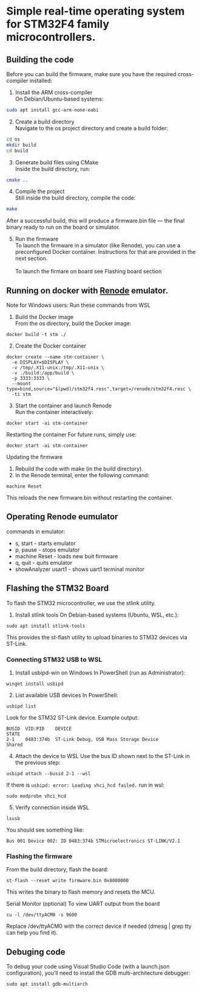 # Simple real-time operating system for STM32F4 family microcontrollers.


## Building the code

Before you can build the firmware, make sure you have the required cross-compiler installed:

1. Install the ARM cross-compiler </br>
On Debian/Ubuntu-based systems: </br>
```sh
sudo apt install gcc-arm-none-eabi
```

2. Create a build directory </br>
Navigate to the os project directory and create a build folder: </br>
```sh
cd os
mkdir build
cd build
```

3. Generate build files using CMake </br>
Inside the build directory, run: </br>
```sh
cmake ..
```

4. Compile the project </br>
Still inside the build directory, compile the code: </br>

```sh
make
```
After a successful build, this will produce a firmware.bin file — the final binary ready to run on the board or simulator. </br>

5. Run the firmware </br>
To launch the firmware in a simulator (like Renode), you can use a preconfigured Docker container. Instructions for that are provided in the next section. </br></br>
To launch the firmare on board see Flashing board section </br>

## Running on docker with [Renode](https://github.com/renode/renode) emulator. 

Note for Windows users: Run these commands from WSL </br>
1. Build the Docker image </br>
From the os directory, build the Docker image:
```
docker build -t stm ./
```

2. Create the Docker container
```
docker create --name stm-container \
  -e DISPLAY=$DISPLAY \
  -v /tmp/.X11-unix:/tmp/.X11-unix \
  -v ./build:/app/build \
  -p 3333:3333 \
  --mount type=bind,source="$(pwd)/stm32f4.resc",target=/renode/stm32f4.resc \
  -ti stm
```

3. Start the container and launch Renode </br>
Run the container interactively:
```
docker start -ai stm-container
```

Restarting the container
For future runs, simply use:
```
docker start -ai stm-container
```

Updating the firmware
1. Rebuild the code with make (in the build directory).
2. In the Renode terminal, enter the following command:
```
machine Reset
```
This reloads the new firmware.bin without restarting the container.

## Operating Renode eumulator

commands in emulator:
- s, start - starts emulator
- p, pause - stops emulator
- machine Reset - loads new buit firmware
- q, quit - quits emulator
- showAnalyzer usart1 - shows uart1 terminal monitor 

## Flashing the STM32 Board

To flash the STM32 microcontroller, we use the stlink utility.

1. Install stlink tools
On Debian-based systems (Ubuntu, WSL, etc.):

```
sudo apt install stlink-tools
```
This provides the st-flash utility to upload binaries to STM32 devices via ST-Link.

### Connecting STM32 USB to WSL
1. Install usbipd-win on Windows
In PowerShell (run as Administrator):
```
winget install usbipd
```

2.  List available USB devices
In PowerShell:
```
usbipd list
```
Look for the STM32 ST-Link device. Example output:
```
BUSID  VID:PID    DEVICE                                                        STATE
2-1    0483:374b  ST-Link Debug, USB Mass Storage Device                        Shared
```

4. Attach the device to WSL
Use the bus ID shown next to the ST-Link in the previous step:
```
usbipd attach --busid 2-1 --wsl
```
If there is `usbipd: error: Loading vhci_hcd failed.` run in wsl:
```
sudo modprobe vhci_hcd
```

5. Verify connection inside WSL
```
lsusb
```

You should see something like:

```
Bus 001 Device 002: ID 0483:374b STMicroelectronics ST-LINK/V2.1
```

### Flashing the firmware
From the build directory, flash the board:

```
st-flash --reset write firmware.bin 0x8000000
```
This writes the binary to flash memory and resets the MCU.

Serial Monitor (optional)
To view UART output from the board</br>
```
cu -l /dev/ttyACM0 -s 9600
```
Replace /dev/ttyACM0 with the correct device if needed (dmesg | grep tty can help you find it).

## Debuging code
To debug your code using Visual Studio Code (with a launch.json configuration), you'll need to install the GDB multi-architecture debugger:
```
sudo apt install gdb-multiarch
```
